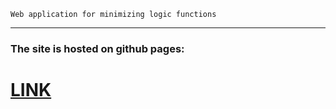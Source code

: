 `
Web application for minimizing logic functions
`

---
### The site is hosted on github pages:
# [LINK](https://vsek1ro.github.io/HTML-CSS-Self-Study/)
